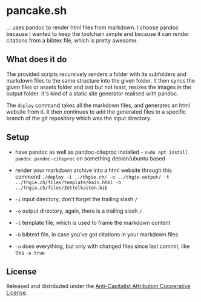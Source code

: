 # pancake.sh
... uses pandoc to render html files from markdown. I choose pandoc because I wanted to keep the toolchain simple and because it can render citations from a bibtex file, which is pretty awesome.

## What does it do
The provided scripts recursively renders a folder with its subfolders and markdown files to the same structure into the given folder. It then syncs the given files or assets folder and last but not least, resizes the images in the output folder. It's kind of a static site generator realised with pandoc.

The `deploy` command takes all the markdown files, and generates an html website from it. It then continues to add the generated files to a specific branch of the git repository which was the input directory.

## Setup
- have pandoc as well as pandoc-citeproc installed - `sudo apt install pandoc pandoc-citeproc` on something debian/ubuntu based
- render your markdown archive into a html website through this commond `./deploy -i ../thgie.ch/ -o ../thgie-output/ -t ../thgie.ch/files/template/main.html -b ../thgie.ch/files/Zettelkasten.bib`

- `-i` input directory, don't forget the trailing slash `/`
- `-o` output directory, again, there is a trailing slash `/`
- `-t` template file, which is used to frame the markdown content
- `-b` bibtext file, in case you've got citations in your markdown files
- `-u` does everything, but only with changed files since last commit, like this `-u true`

## License
Released and distributed under the [Anti-Capitalist Attribution Cooperative License](https://noroadhome.itch.io/acaclicense).
